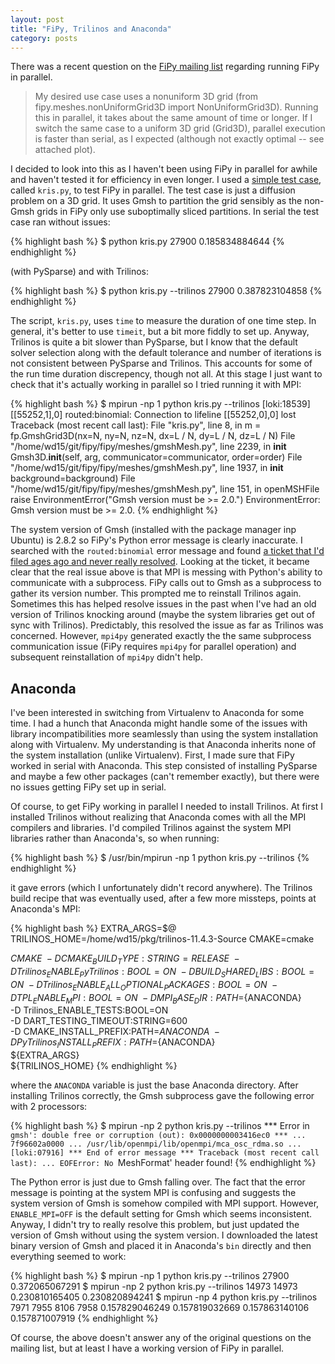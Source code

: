 ```yaml
---
layout: post
title: "FiPy, Trilinos and Anaconda"
category: posts
---
```


There was a recent question on the
[FiPy mailing list](http://article.gmane.org/gmane.comp.python.fipy/3372)
regarding running FiPy in parallel.

> My desired use case uses a nonuniform 3D grid (from
fipy.meshes.nonUniformGrid3D import NonUniformGrid3D).  Running this
in parallel, it takes about the same amount of time or longer.  If I
switch the same case to a uniform 3D grid (Grid3D), parallel execution
is faster than serial, as I expected (although not exactly optimal --
see attached plot).

I decided to look into this as I haven't been using FiPy in parallel
for awhile and haven't tested it for efficiency in even longer. I used
a [simple test case](https://gist.github.com/8717979.git), called
`kris.py`, to test FiPy in parallel. The test case is just a diffusion
problem on a 3D grid. It uses Gmsh to partition the grid sensibly as
the non-Gmsh grids in FiPy only use suboptimally sliced partitions. In
serial the test case ran without issues:

{% highlight bash %}
$ python kris.py
27900
0.185834884644
{% endhighlight %}

(with PySparse) and with Trilinos:

{% highlight bash %}
$ python kris.py --trilinos
27900
0.387823104858
{% endhighlight %}

The script, `kris.py`, uses `time` to measure the duration of one time
step. In general, it's better to use `timeit`, but a bit more fiddly
to set up. Anyway, Trilinos is quite a bit slower than PySparse, but I
know that the default solver selection along with the default
tolerance and number of iterations is not consistent between PySparse
and Trilinos. This accounts for some of the run time duration
discrepency, though not all.  At this stage I just want to check that
it's actually working in parallel so I tried running it with MPI:

{% highlight bash %}
$ mpirun -np 1 python kris.py --trilinos
[loki:18539] [[55252,1],0] routed:binomial: Connection to lifeline [[55252,0],0] lost
Traceback (most recent call last):
  File "kris.py", line 8, in <module>
    m = fp.GmshGrid3D(nx=N, ny=N, nz=N, dx=L / N, dy=L / N, dz=L / N)
  File "/home/wd15/git/fipy/fipy/meshes/gmshMesh.py", line 2239, in __init__
    Gmsh3D.__init__(self, arg, communicator=communicator, order=order)
  File "/home/wd15/git/fipy/fipy/meshes/gmshMesh.py", line 1937, in __init__
    background=background)
  File "/home/wd15/git/fipy/fipy/meshes/gmshMesh.py", line 151, in openMSHFile
    raise EnvironmentError("Gmsh version must be >= 2.0.")
EnvironmentError: Gmsh version must be >= 2.0.
{% endhighlight %}

The system version of Gmsh (installed with the package manager inp
Ubuntu) is 2.8.2 so FiPy's Python error message is clearly
inaccurate. I searched with the `routed:binomial` error message and
found
[a ticket that I'd filed ages ago and never really resolved](http://matforge.org/fipy/ticket/396#comment:7).
Looking at the ticket, it became clear that the real issue above is
that MPI is messing with Python's ability to communicate with a
subprocess. FiPy calls out to Gmsh as a subprocess to gather its
version number. This prompted me to reinstall Trilinos
again. Sometimes this has helped resolve issues in the past when I've
had an old version of Trilinos knocking around (maybe the system
libraries get out of sync with Trilinos).  Predictably, this resolved
the issue as far as Trilinos was concerned. However, `mpi4py`
generated exactly the the same subprocess communication issue (FiPy
requires `mpi4py` for parallel operation) and subsequent
reinstallation of `mpi4py` didn't help.

## Anaconda

I've been interested in switching from Virtualenv to Anaconda for some
time. I had a hunch that Anaconda might handle some of the issues with
library incompatibilities more seamlessly than using the system
installation along with Virtualenv. My understanding is that Anaconda
inherits none of the system installation (unlike Virtualenv).  First,
I made sure that FiPy worked in serial with Anaconda. This step
consisted of installing PySparse and maybe a few other packages (can't
remember exactly), but there were no issues getting FiPy set up in
serial.

Of course, to get FiPy working in parallel I needed to install
Trilinos. At first I installed Trilinos without realizing that
Anaconda comes with all the MPI compilers and libraries. I'd compiled
Trilinos against the system MPI libraries rather than Anaconda's, so
when running:

{% highlight bash %}
$ /usr/bin/mpirun -np 1 python kris.py --trilinos
{% endhighlight %}

it gave errors (which I unfortunately didn't record anywhere). The
Trilinos build recipe that was eventually used, after a few more
missteps, points at Anaconda's MPI:

{% highlight bash %}
EXTRA_ARGS=$@
TRILINOS_HOME=/home/wd15/pkg/trilinos-11.4.3-Source
CMAKE=cmake

${CMAKE} \
  -D CMAKE_BUILD_TYPE:STRING=RELEASE \
  -D Trilinos_ENABLE_PyTrilinos:BOOL=ON \
  -D BUILD_SHARED_LIBS:BOOL=ON \
  -D Trilinos_ENABLE_ALL_OPTIONAL_PACKAGES:BOOL=ON \
  -D TPL_ENABLE_MPI:BOOL=ON \
  -D MPI_BASE_DIR:PATH=${ANACONDA} \
  -D Trilinos_ENABLE_TESTS:BOOL=ON \
  -D DART_TESTING_TIMEOUT:STRING=600 \
  -D CMAKE_INSTALL_PREFIX:PATH=${ANACONDA} \
  -D PyTrilinos_INSTALL_PREFIX:PATH=${ANACONDA} \
  ${EXTRA_ARGS} \
  ${TRILINOS_HOME}
{% endhighlight %}

where the `ANACONDA` variable is just the base Anaconda
directory. After installing Trilinos correctly, the Gmsh subprocess
gave the following error with 2 processors:

{% highlight bash %}
$ mpirun -np 2 python kris.py --trilinos
*** Error in `gmsh': double free or corruption (out): 0x0000000003416ec0 ***
...
7f96602a0000 ... /usr/lib/openmpi/lib/openmpi/mca_osc_rdma.so
...
[loki:07916] *** End of error message ***
Traceback (most recent call last):
...
EOFError: No `MeshFormat' header found!
{% endhighlight %}

The Python error is just due to Gmsh falling over. The fact that the
error message is pointing at the system MPI is confusing and suggests
the system version of Gmsh is somehow compiled with MPI
support. However, `ENABLE_MPI=OFF` is the default setting for Gmsh
which seems inconsistent. Anyway, I didn't try to really resolve this
problem, but just updated the version of Gmsh without using the system
version. I downloaded the latest binary version of Gmsh and placed it
in Anaconda's `bin` directly and then everything seemed to work:

{% highlight bash %}
$ mpirun -np 1 python kris.py --trilinos
27900
0.372065067291
$ mpirun -np 2 python kris.py --trilinos
14973
14973
0.230810165405
0.230820894241
$ mpirun -np 4 python kris.py --trilinos
7971
7955
8106
7958
0.157829046249
0.157819032669
0.157863140106
0.157871007919
{% endhighlight %}

Of course, the above doesn't answer any of the original questions on
the mailing list, but at least I have a working version of FiPy in
parallel.


